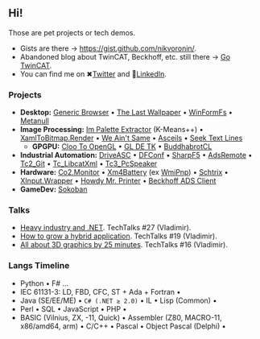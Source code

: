 ## Hi!

Those are pet projects or tech demos.

- Gists are there &rarr; https://gist.github.com/nikvoronin/.
- Abandoned blog about TwinCAT, Beckhoff, etc. still there &rarr; [Go TwinCAT](https://gotwincat.blogspot.com/).
- You can find me on ✖[Twitter](https://twitter.com/n1kvoronin) and 🔗[LinkedIn](https://www.linkedin.com/in/nikolai-voronin/). 

### Projects

- **Desktop:** [Generic Browser](https://github.com/nikvoronin/GenericBrowser) • [The Last Wallpaper](https://github.com/nikvoronin/LastWallpaper) • [WinFormFs](https://github.com/nikvoronin/WinFormFs) • [Metanull](https://github.com/nikvoronin/Metanull)
- **Image Processing:** [Im Palette Extractor](https://github.com/nikvoronin/k-means-plus-plus) (K-Means++) • [XamlToBitmap.Render](https://github.com/nikvoronin/XamlToBitmap.Render) • [We Ain't Same](https://github.com/nikvoronin/we-aint-same) • [Asceils](https://github.com/nikvoronin/Asceils) • [Seek Text Lines](https://github.com/nikvoronin/SeekTextLines)
  - **GPGPU:** [Cloo To OpenGL](https://github.com/nikvoronin/ClooToOpenGL) • [GL DE TK](https://github.com/nikvoronin/GLDETK) • [BuddhabrotCL](https://github.com/nikvoronin/BuddhabrotCL)
- **Industrial Automation:** [DriveASC](https://github.com/nikvoronin/DriveAsc) • [DFConf](https://github.com/nikvoronin/DFConf) • [SharpF5](https://github.com/nikvoronin/SharpF5) • [AdsRemote](https://github.com/nikvoronin/AdsRemote) • [Tc2_Git](https://github.com/nikvoronin/Tc2_Git) • [Tc_LibcatXml](https://github.com/nikvoronin/Tc_LibcatXml) • [Tc3_PcSpeaker](https://github.com/nikvoronin/Tc3_PcSpeaker)
- **Hardware:** [Co2.Monitor](https://github.com/nikvoronin/Co2.Monitor) • [Xm4Battery](https://github.com/nikvoronin/Xm4Battery) (ex [WmiPnp](https://github.com/nikvoronin/WmiPnp)) • [Schtrix](https://github.com/nikvoronin/Schtrix) • [XInput.Wrapper](https://github.com/nikvoronin/XInput.Wrapper) • [Howdy Mr. Printer](https://github.com/nikvoronin/howdy-mr-printer) • [Beckhoff ADS Client](https://github.com/nikvoronin/adsclient)
- **GameDev:** [Sokoban](https://github.com/nikvoronin/Sokoban)

### Talks

- [Heavy industry and .NET](https://github.com/nikvoronin/heavy-industry-and-dotnet). TechTalks #27 (Vladimir).
- [How to grow a hybrid application](https://github.com/nikvoronin/howto-grow-hybrid-app). TechTalks #19 (Vladimir).
- [All about 3D graphics by 25 minutes](https://github.com/nikvoronin/all-about-3d-by-25minutes). TechTalks #16 (Vladimir).

### Langs Timeline

- Python • F# ...
- IEC 61131-3: LD, FBD, CFC, ST + Ada + Fortran •
- Java (SE/EE/ME) • `C# (.NET ≥ 2.0)` • IL • Lisp (Common) •
- Perl • SQL • JavaScript • PHP •
- BASIC (Vilnius, ZX, -11, Quick) • Assembler (Z80, MACRO-11, x86/amd64, arm) • C/С++ • Pascal • Object Pascal (Delphi) •
